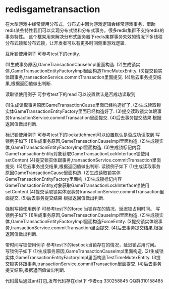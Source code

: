 # redisgametransaction
在大型游戏中经常使用分布式，分布式中因为游戏逻辑会经常游戏事务，借助redis某些特性我们可以实现分布式锁和分布式事务。很多redis集群不支持redis的事务特性。
这个框架用来解决分布式服务器下redis集群事务失效的情况下多线程分布式锁和分布式锁，让开发者可以有更多时间侧重游戏逻辑.

互斥锁使用例子
可参考test下的entity.

(1)生成事务原因,GameTransactionCauseImpl里面构造.
(2)生成锁实体,GameTransactionEntityFactoryImpl里面构造TimeMutexEntity.
(3)提交锁实体跟事务,transactionService.commitTransaction里面提交.
(4)后去事务提交结果,根据返回值做出判断.


读取锁使用例子
可参考test下的read 可以设置默认是否成功读取到

(1)生成读取事务原因GameTransactionCause里面已经构造好了.
(2)生成读取锁实体GameTransactionEntityFactory里面已经构造好了.
(3)提交读取锁实体跟事务transactionService.commitTransaction里面提交.
(4)后去事务提交结果 根据返回值做出判断.

标记锁使用例子
可参考test下的lockattchment可以设置默认是否成功读取到
写锁例子如下
(1)生成事务原因,GameTransactionCauseImpl里面构造.
(2)生成锁实体,GameTransactionEntityFactoryImpl里面构造.
(3)生成锁标记内容 GameTransactionEntity对象获取GameTransactionLockInterface锁使用setContent
(4)提交锁实体跟事务,transactionService.commitTransaction里面提交.
(5)后去事务提交结果,根据返回值做出判断.
读锁例子如下
(1)生成读取事务原因GameTransactionCause里面构造.
(2)生成读取锁实体GameTransactionEntityFactory里面构.
(3)生成锁标记内容 GameTransactionEntity对象获取GameTransactionLockInterface锁使用setContent
(4)提交读取锁实体跟事务transactionService.commitTransaction里面提交.
(5)后去事务提交结果 根据返回值做出判断.

强制写锁使用例子
可参考test下的force 当锁存在的情况，延迟锁占用时间。
写锁例子如下
(1)生成事务原因,GameTransactionCauseImpl里面构造.
(2)生成锁实体,GameTransactionEntityFactoryImpl里面构造ForceEntity.
(3提交锁实体跟事务,transactionService.commitTransaction里面提交.
(4)后去事务提交结果,根据返回值做出判断.

带时间写锁使用例子
参考test下的testlock当锁存在的情况，延迟锁占用时间。
写锁例子如下
(1)生成事务原因,GameTransactionCauseImpl里面构造.
(2)生成锁实体,GameTransactionEntityFactoryImpl里面构造TestTimeMutexEntity.
(3提交锁实体跟事务,transactionService.commitTransaction里面提交.
(4)后去事务提交结果,根据返回值做出判断.

代码最后通过ant打包,发布代码存在dist下
作者qq 330258845
QQ群310158485
